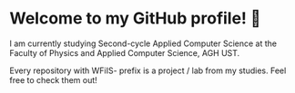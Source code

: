 # Welcome to my GitHub profile! 👋

I am currently studying Second-cycle Applied Computer Science at the Faculty of Physics and Applied Computer Science, AGH UST.

Every repository with WFiIS- prefix is a project / lab from my studies. Feel free to check them out!
